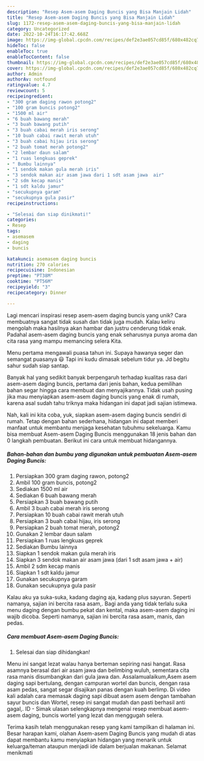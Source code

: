 ```yaml
---
description: "Resep Asem-asem Daging Buncis yang Bisa Manjain Lidah"
title: "Resep Asem-asem Daging Buncis yang Bisa Manjain Lidah"
slug: 1172-resep-asem-asem-daging-buncis-yang-bisa-manjain-lidah
category: Uncategorized
date: 2022-10-24T16:17:42.668Z
image: https://img-global.cpcdn.com/recipes/def2e3ae057cd85f/680x482cq70/asem-asem-daging-buncis-foto-resep-utama.jpg
hideToc: false
enableToc: true
enableTocContent: false
thumbnail: https://img-global.cpcdn.com/recipes/def2e3ae057cd85f/680x482cq70/asem-asem-daging-buncis-foto-resep-utama.jpg
cover: https://img-global.cpcdn.com/recipes/def2e3ae057cd85f/680x482cq70/asem-asem-daging-buncis-foto-resep-utama.jpg
author: Admin
authorAv: notfound
ratingvalue: 4.7
reviewcount: 5
recipeingredient:
- "300 gram daging rawon potong2"
- "100 gram buncis potong2"
- "1500 ml air"
- "6 buah bawang merah"
- "3 buah bawang putih"
- "3 buah cabai merah iris serong"
- "10 buah cabai rawit merah utuh"
- "3 buah cabai hijau iris serong"
- "2 buah tomat merah potong2"
- "2 lembar daun salam"
- "1 ruas lengkuas geprek"
- " Bumbu lainnya"
- "1 sendok makan gula merah iris"
- "3 sendok makan air asam jawa dari 1 sdt asam jawa  air"
- "2 sdm kecap manis"
- "1 sdt kaldu jamur"
- "secukupnya garam"
- "secukupnya gula pasir"
recipeinstructions:

- "Selesai dan siap dinikmati!"
categories:
- Resep
tags:
- asemasem
- daging
- buncis

katakunci: asemasem daging buncis 
nutrition: 270 calories
recipecuisine: Indonesian
preptime: "PT38M"
cooktime: "PT56M"
recipeyield: "3"
recipecategory: Dinner

---
```





Lagi mencari inspirasi resep asem-asem daging buncis yang unik? Cara membuatnya sangat tidak susah dan tidak juga mudah. Kalau keliru mengolah maka hasilnya akan hambar dan justru cenderung tidak enak. Padahal asem-asem daging buncis yang enak seharusnya punya aroma dan cita rasa yang mampu memancing selera Kita.





Menu pertama mengawali puasa tahun ini. Supaya hawanya seger dan semangat puasanya 😃 Tapi ini kudu dimasak sebelum tidur ya. Jd begitu sahur sudah siap santap.

Banyak hal yang sedikit banyak berpengaruh terhadap kualitas rasa dari asem-asem daging buncis, pertama dari jenis bahan, kedua pemilihan bahan segar hingga cara membuat dan menyajikannya. Tidak usah pusing jika mau menyiapkan asem-asem daging buncis yang enak di rumah, karena asal sudah tahu triknya maka hidangan ini dapat jadi sajian istimewa.






Nah, kali ini kita coba, yuk, siapkan asem-asem daging buncis sendiri di rumah. Tetap dengan bahan sederhana, hidangan ini dapat memberi manfaat untuk membantu menjaga kesehatan tubuhmu sekeluarga. Kamu bisa membuat Asem-asem Daging Buncis menggunakan 18 jenis bahan dan 0 langkah pembuatan. Berikut ini cara untuk membuat hidangannya.

<!--inarticleads1-->

##### Bahan-bahan dan bumbu yang digunakan untuk pembuatan Asem-asem Daging Buncis:

1. Persiapkan 300 gram daging rawon, potong2
1. Ambil 100 gram buncis, potong2
1. Sediakan 1500 ml air
1. Sediakan 6 buah bawang merah
1. Persiapkan 3 buah bawang putih
1. Ambil 3 buah cabai merah iris serong
1. Persiapkan 10 buah cabai rawit merah utuh
1. Persiapkan 3 buah cabai hijau, iris serong
1. Persiapkan 2 buah tomat merah, potong2
1. Gunakan 2 lembar daun salam
1. Persiapkan 1 ruas lengkuas geprek
1. Sediakan  Bumbu lainnya
1. Siapkan 1 sendok makan gula merah iris
1. Siapkan 3 sendok makan air asam jawa (dari 1 sdt asam jawa + air)
1. Ambil 2 sdm kecap manis
1. Siapkan 1 sdt kaldu jamur
1. Gunakan secukupnya garam
1. Gunakan secukupnya gula pasir


Kalau aku ya suka-suka, kadang daging aja, kadang plus sayuran. Seperti namanya, sajian ini bercita rasa asam,. Bagi anda yang tidak terlalu suka menu daging dengan bumbu pekat dan kental, maka asem-asem daging ini wajib dicoba. Seperti namanya, sajian ini bercita rasa asam, manis, dan pedas. 

<!--inarticleads2-->

##### Cara membuat Asem-asem Daging Buncis:


1. Selesai dan siap dihidangkan!

Menu ini sangat lezat walau hanya berteman sepiring nasi hangat. Rasa asamnya berasal dari air asam jawa dan belimbing wuluh, sementara cita rasa manis disumbangkan dari gula jawa dan. Assalamualaikum,Asem asem daging sapi bertulang, dengan campuran wortel dan buncis, dengan rasa asam pedas, sangat segar disajikan panas dengan kuah berlimp. Di video kali adalah cara memasak daging sapi dibuat asem asem dengan tambahan sayur buncis dan Wortel, resep ini sangat mudah dan pasti berhasil anti gagal,. ID - Simak ulasan selengkapnya mengenai resep membuat asem-asem daging, buncis wortel yang lezat dan menggugah selera. 

Terima kasih telah menggunakan resep yang kami tampilkan di halaman ini. Besar harapan kami, olahan Asem-asem Daging Buncis yang mudah di atas dapat membantu kamu menyiapkan hidangan yang menarik untuk keluarga/teman ataupun menjadi ide dalam berjualan makanan. Selamat menikmati
